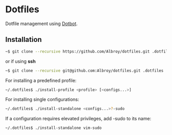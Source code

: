 # Dotfiles

Dotfile management using [Dotbot](https://github.com/anishathalye/dotbot).

## Installation

```bash
~$ git clone --recursive https://github.com/Albroy/dotfiles.git .dotfiles
```
or if using **ssh**
```bash
~$ git clone --recursive git@github.com:Albroy/dotfiles.git .dotfiles
```

For installing a predefined profile:

```bash
~/.dotfiles$ ./install-profile <profile> [<configs...>]
```

For installing single configurations:

```bash
~/.dotfiles$ ./install-standalone <configs...>?-sudo 
```

If a configuration requires elevated privileges, add -sudo to its name:
```bash
~/.dotfiles$ ./install-standalone vim-sudo 
```

